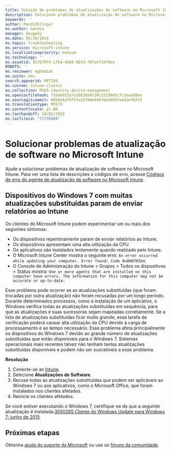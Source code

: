 ```yaml
---
title: Solução de problemas de atualizações de software no Microsoft Intune – Azure | Microsoft Docs
description: Solucione problemas de atualização de software no Microsoft Intune.
keywords: ''
author: MandiOhlinger
ms.author: mandia
manager: dougeby
ms.date: 05/29/2019
ms.topic: troubleshooting
ms.service: microsoft-intune
ms.localizationpriority: medium
ms.technology: ''
ms.assetid: d17b70f4-17b4-4d89-88fd-70fa4f34fbea
ROBOTS: ''
ms.reviewer: mghadial
ms.suite: ems
search.appverid: MET150
ms.custom: intune-classic
ms.collection: M365-identity-device-management
ms.openlocfilehash: f3deb023a7e3683658139c2319945c7c3aaeb8ee
ms.sourcegitcommit: 88b6e6d70f5fa15708e640f6e20b97a442ef07c5
ms.translationtype: MTE75
ms.contentlocale: pt-BR
ms.lasthandoff: 10/02/2019
ms.locfileid: "71735604"
---
```

# <a name="troubleshoot-software-updates-in-microsoft-intune"></a>Solucionar problemas de atualização de software no Microsoft Intune

Ajude a solucionar problemas de atualização de software no Microsoft Intune. Para ver uma lista de descrições e códigos de erro, acesse [Códigos de erro do agente de atualização de software no Microsoft Intune](../protect/software-update-agent-error-codes.md).

## <a name="windows-7-devices-with-many-superseded-updates-stop-reporting-to-intune"></a>Dispositivos do Windows 7 com muitas atualizações substituídas param de enviar relatórios ao Intune

Os clientes do Microsoft Intune podem experimentar um ou mais dos seguintes sintomas:

- Os dispositivos repentinamente param de enviar relatórios ao Intune.  
- Os dispositivos apresentam uma alta utilização da CPU.
- Os aplicativos são instalados lentamente quando realizado pelo Intune.
- O Microsoft Intune Center mostra o seguinte erro: `An error occurred while updating your computer. Error found: Code 0x800705b4`.
- O Console de Administração do Intune > Grupos > Todos os dispositivos > Status mostra: `One or more agents that are installed on this computer have errors. The information for this computer may not be accurate or up-to-date.`

Esse problema pode ocorrer se as atualizações substituídas (que foram trocadas por outra atualização) não foram recusadas por um longo período. Durante determinados processos, como a instalação de um aplicativo, o Windows verifica todas as atualizações substituídas em sequência, para que as atualizações e suas sucessoras sejam mapeadas corretamente. Se a lista de atualizações substituídas ficar muito grande, essa tarefa de verificação poderá causar alta utilização da CPU devido à carga de processamento e ao tempo necessário. Esse problema afeta principalmente os dispositivos do Windows 7 devido ao grande número de atualizações substituídas que estão disponíveis para o Windows 7. Sistemas operacionais mais recentes talvez não tenham tantas atualizações substituídas disponíveis e podem não ser suscetíveis a esse problema.

**Resolução**

1. Conecte-se ao [Intune](https://go.microsoft.com/fwlink/?linkid=2090973).
2. Selecione **Atualizações de Software**.
3. Recuse todas as atualizações substituídas que podem ser aplicáveis ao Windows 7 ou aos aplicativos, como o Microsoft Office, que foram instalados nos clientes afetados.
4. Reinicie os clientes afetados.

Se você estiver executando o Windows 7, certifique-se de que a seguinte atualização é instalada:[3050265 Cliente do Windows Update para Windows 7: junho de 2015](https://support.microsoft.com/kb/3050265).

## <a name="next-steps"></a>Próximas etapas

Obtenha [ajuda do suporte da Microsoft](get-support.md) ou use os [fóruns da comunidade](https://social.technet.microsoft.com/Forums/en-US/home?category=microsoftintune).